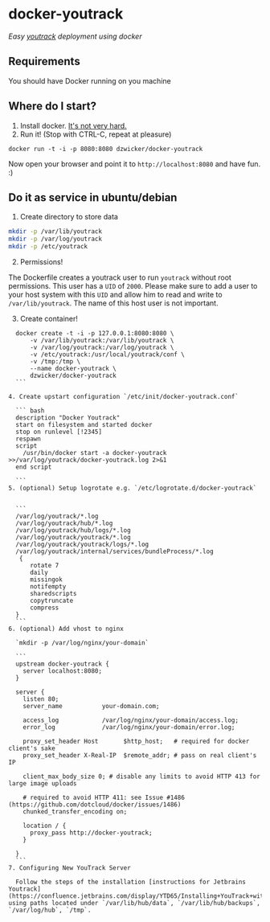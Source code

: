 
# docker-youtrack

*Easy [youtrack](http://www.jetbrains.com/youtrack/) deployment using docker*

## Requirements
You should have Docker running on you machine

## Where do I start?
1. Install docker. [It's not very hard.](http://docs.docker.io/en/latest/installation/)
2. Run it! (Stop with CTRL-C, repeat at pleasure)

  `docker run -t -i -p 8080:8080 dzwicker/docker-youtrack`


Now open your browser and point it to `http://localhost:8080` and have fun. :)

## Do it as service in ubuntu/debian
1. Create directory to store data
  
  ``` bash
  mkdir -p /var/lib/youtrack
  mkdir -p /var/log/youtrack
  mkdir -p /etc/youtrack
  ```

2. Permissions!

  The Dockerfile creates a youtrack user to run `youtrack` without root permissions. This user has a `UID` of `2000`. Please make sure to add a user to your host system with this `UID` and allow him to read and write to `/var/lib/youtrack`. The name of this host user is not important.
  
3. Create container!

  ```
    docker create -t -i -p 127.0.0.1:8080:8080 \ 
    	-v /var/lib/youtrack:/var/lib/youtrack \ 
    	-v /var/log/youtrack:/var/log/youtrack \
    	-v /etc/youtrack:/usr/local/youtrack/conf \
    	-v /tmp:/tmp \
    	--name docker-youtrack \
    	dzwicker/docker-youtrack
    ```

4. Create upstart configuration `/etc/init/docker-youtrack.conf`

	``` bash
	description "Docker Youtrack"
	start on filesystem and started docker
	stop on runlevel [!2345]
	respawn
	script
	  /usr/bin/docker start -a docker-youtrack >>/var/log/youtrack/docker-youtrack.log 2>&1
	end script

	```
5. (optional) Setup logrotate e.g. `/etc/logrotate.d/docker-youtrack`


	```
	/var/log/youtrack/*.log
	/var/log/youtrack/hub/*.log 
    /var/log/youtrack/hub/logs/*.log
	/var/log/youtrack/youtrack/*.log 
	/var/log/youtrack/youtrack/logs/*.log 
	/var/log/youtrack/internal/services/bundleProcess/*.log 
	 {
		rotate 7
		daily
		missingok
		notifempty
		sharedscripts
		copytruncate
		compress
	}
	```
6. (optional) Add vhost to nginx

	`mkdir -p /var/log/nginx/your-domain`

	```
	upstream docker-youtrack {
	  server localhost:8080;
	}

	server {
	  listen 80;
	  server_name           your-domain.com;

	  access_log            /var/log/nginx/your-domain/access.log;
	  error_log             /var/log/nginx/your-domain/error.log;

	  proxy_set_header Host       $http_host;   # required for docker client's sake
	  proxy_set_header X-Real-IP  $remote_addr; # pass on real client's IP

	  client_max_body_size 0; # disable any limits to avoid HTTP 413 for large image uploads

	  # required to avoid HTTP 411: see Issue #1486 (https://github.com/dotcloud/docker/issues/1486)
	  chunked_transfer_encoding on;

	  location / {
	    proxy_pass http://docker-youtrack;
	  }

	}
	```
7. Configuring New YouTrack Server
	
	Follow the steps of the installation [instructions for Jetbrains Youtrack](https://confluence.jetbrains.com/display/YTD65/Installing+YouTrack+with+ZIP+Distribution) using paths located under `/var/lib/hub/data`, `/var/lib/hub/backups`, `/var/log/hub`, `/tmp`.
